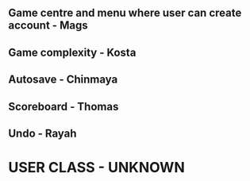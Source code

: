 ## Game centre and menu where user can create account - Mags
## Game complexity - Kosta
## Autosave  - Chinmaya
## Scoreboard - Thomas
## Undo - Rayah

# USER CLASS - UNKNOWN